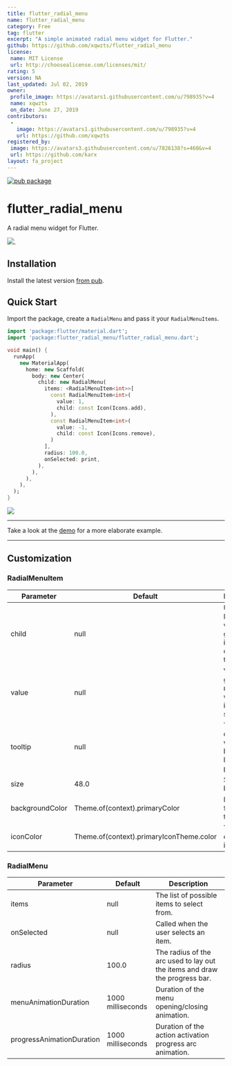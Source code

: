 ```yaml
---
title: flutter_radial_menu
name: flutter_radial_menu
category: Free
tag: flutter
excerpt: "A simple animated radial menu widget for Flutter."
github: https://github.com/xqwzts/flutter_radial_menu
license:
 name: MIT License
 url: http://choosealicense.com/licenses/mit/
rating: 5
version: NA
last_updated: Jul 02, 2019
owner:
 profile_image: https://avatars1.githubusercontent.com/u/798935?v=4
 name: xqwzts
 on_date: June 27, 2019
contributors:
 -
   image: https://avatars1.githubusercontent.com/u/798935?v=4
   url: https://github.com/xqwzts
registered_by:
 image: https://avatars3.githubusercontent.com/u/7826138?s=460&v=4
 url: https://github.com/karx
layout: fa_project
---
```

[![pub package](https://img.shields.io/pub/v/flutter_radial_menu.svg)](https://pub.dartlang.org/packages/flutter_radial_menu) 

# flutter_radial_menu

A radial menu widget for Flutter.

![](screenshots/demo.gif).

## Installation

Install the latest version [from pub](https://pub.dartlang.org/packages/flutter_radial_menu#-installing-tab-).

## Quick Start

Import the package, create a `RadialMenu` and pass it your `RadialMenuItems`.

```dart
import 'package:flutter/material.dart';
import 'package:flutter_radial_menu/flutter_radial_menu.dart';

void main() {
  runApp(
    new MaterialApp(
      home: new Scaffold(
        body: new Center(
          child: new RadialMenu(
            items: <RadialMenuItem<int>>[
              const RadialMenuItem<int>(
                value: 1,
                child: const Icon(Icons.add),
              ),
              const RadialMenuItem<int>(
                value: -1,
                child: const Icon(Icons.remove),
              )
            ],
            radius: 100.0,
            onSelected: print,
          ),
        ),
      ),
    ),
  );
}
```

![](screenshots/simple_example.gif)

---

Take a look at the [demo](example/demo.dart) for a more elaborate example.

---

## Customization

### RadialMenuItem

| Parameter       | Default                                  | Description                                                      |
|-----------------|------------------------------------------|------------------------------------------------------------------|
| child           | null                                     | Usually an Icon widget, gets placed in the center of the button. |
| value           | null                                     | Value that gets returned when this item is selected.             |
| tooltip         | null                                     | Tooltip displayed when the button is long-pressed.               |
| size            | 48.0                                     | Size of the button.                                              |
| backgroundColor | Theme.of(context).primaryColor           | Background fill color of the button.                             |
| iconColor       | Theme.of(context).primaryIconTheme.color | The color of the child icon.                                     |

### RadialMenu

| Parameter                 | Default           | Description                                                                |
|---------------------------|-------------------|----------------------------------------------------------------------------|
| items                     | null              | The list of possible items to select from.                                 |
| onSelected                | null              | Called when the user selects an item.                                      |
| radius                    | 100.0             | The radius of the arc used to lay out the items and draw the progress bar. |
| menuAnimationDuration     | 1000 milliseconds | Duration of the menu opening/closing animation.                            |
| progressAnimationDuration | 1000 milliseconds | Duration of the action activation progress arc animation.                  |
